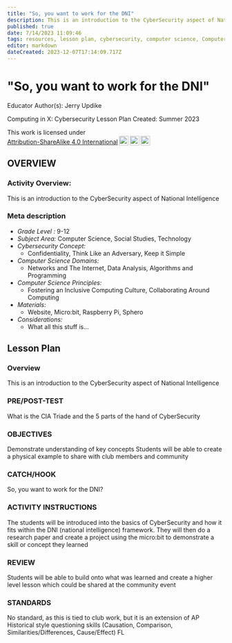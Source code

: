 ```yaml
---
title: "So, you want to work for the DNI"
description: This is an introduction to the CyberSecurity aspect of National Intelligence
published: true
date: 7/14/2023 11:09:46
tags: resources, lesson plan, cybersecurity, computer science, Computer Science, Social Studies, Technology 
editor: markdown
dateCreated: 2023-12-07T17:14:09.717Z
---
```

# "So, you want to work for the DNI"


Educator Author(s): Jerry Updike


Computing in X: Cybersecurity Lesson Plan 
Created: Summer 2023


<p xmlns:cc="http://creativecommons.org/ns#" >This work is licensed under <a href="http://creativecommons.org/licenses/by-sa/4.0/?ref=chooser-v1" target="_blank" rel="license noopener noreferrer" style="display:inline-block;">Attribution-ShareAlike 4.0 International<img style="height:22px!important;margin-left:3px;vertical-align:text-bottom;" src="https://mirrors.creativecommons.org/presskit/icons/cc.svg?ref=chooser-v1"><img style="height:22px!important;margin-left:3px;vertical-align:text-bottom;" src="https://mirrors.creativecommons.org/presskit/icons/by.svg?ref=chooser-v1"><img style="height:22px!important;margin-left:3px;vertical-align:text-bottom;" src="https://mirrors.creativecommons.org/presskit/icons/sa.svg?ref=chooser-v1"></a></p>





## OVERVIEW


### Activity Overview:  
This is an introduction to the CyberSecurity aspect of National Intelligence


### Meta description
+ *Grade Level :* 9-12 
+ *Subject Area:* Computer Science, Social Studies, Technology 
+ *Cybersecurity Concept:* 
   + Confidentiality, Think Like an Adversary, Keep it Simple
+ *Computer Science Domains:*
   + Networks and The Internet, Data Analysis, Algorithms and Programming
+ *Computer Science Principles:*
   + Fostering an Inclusive Computing Culture, Collaborating Around Computing
+ *Materials:* 
   + Website, Micro:bit, Raspberry Pi, Sphero
+ *Considerations:*
   + What all this stuff is...


## Lesson Plan
### Overview
This is an introduction to the CyberSecurity aspect of National Intelligence


### PRE/POST-TEST
What is the CIA Triade and the 5 parts of the hand of CyberSecurity


### OBJECTIVES
Demonstrate understanding of key concepts
Students will be able to create a physical example to share with club members and community


### CATCH/HOOK
So, you want to work for the DNI?


### ACTIVITY INSTRUCTIONS
The students will be introduced into the basics of CyberSecurity and how it fits within the DNI (national intelligence) framework. They will then do a research paper and create a project using the micro:bit to demonstrate a skill or concept they learned






### REVIEW
Students will be able to build onto what was learned and create a higher level lesson which could be shared at the community event


### STANDARDS        
No standard, as this is tied to club work, but it is an extension of AP Historical style questioning skills (Causation, Comparison, Similarities/Differences, Cause/Effect)
FL